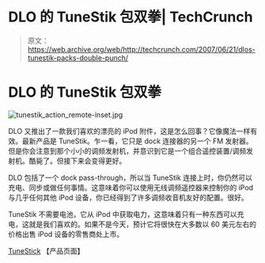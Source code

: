 # DLO 的 TuneStik 包双拳| TechCrunch

> 原文：<https://web.archive.org/web/http://techcrunch.com/2007/06/21/dlos-tunestik-packs-double-punch/>

# DLO 的 TuneStik 包双拳

![tunestik_action_remote-inset.jpg](img/7e1c55ba8ca8dd94c003103bb8537b57.png)

DLO 又推出了一款我们喜欢的漂亮的 iPod 附件，这是怎么回事？它像魔法一样有效。最新产品是 TuneStik。乍一看，它只是 dock 连接器的另一个 FM 发射器。但是你会注意到那个小小的调频发射机，并意识到它是一个组合遥控装置/调频发射机。酷毙了。但接下来会变得更好。

DLO 包括了一个 dock pass-through，所以当 TuneStik 连接上时，你仍然可以充电、同步或做任何事情。这意味着你可以使用无线调频遥控器来控制你的 iPod 与几乎任何其他 iPod 设备，你已经得到了许多调频收音机友好的配置。很好。

TuneStik 不需要电池，它从 iPod 中获取电力，这意味着只有一种东西可以充电，这就是我们喜欢的。如果不是今天，预计它将很快在大多数以 60 美元左右的价格出售 iPod 设备的零售商处上市。

[TuneStick](https://web.archive.org/web/20130628190032/http://dlo.com/products/tunestik_Prod.tpl) 【产品页面】